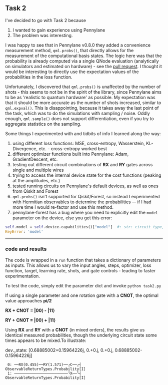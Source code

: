 ## Task 2

I've decided to go with Task 2 because
  1. I wanted to gain experience using Pennylane
  2. The problem was interesting.

I was happy to see that in Pennylane v0.8.0 they added a convenience measurement method, `qml.probs()`, that directly allows for the measurement of the computational basis states. The logic here was that the probability is already computed via a single QNode evaluation (analytically on simulators and estimated on hardware) - see the [pull request](https://github.com/XanaduAI/pennylane/pull/432). I thought it would be interesting to directly use the expectation values of the probabilities in the loss function. 

Unfortunately, I discovered that `qml.probs()` is unaffected by the number of shots - this seems to not be in the spirit of the library, since Pennylane aims to be as 'realistic to quantum hardware' as possible. My expectation was that it should be more accurate as the number of shots increased, similar to `qml.expval()`. This is disappointing, because it takes away the last point of the task, which was to do the simulations with sampling / noise. Oddly enough, `qml.sample()` does not support differentiation, even if you try to aggregate statistics on the sampling. 

Some things I experimented with and tidbits of info I learned along the way:
1. using different loss functions: MSE, cross-entropy, Wasserstein, KL-Divergence, etc. - cross-entropy worked best
2. different optimizer functions built into Pennylane: Adam, GradientDescent, etc.
3. testing out different circuit combinations of **RX** and **RY** gates across single and multiple wires
4. trying to access the internal device state for the cost functions (peaking at the amplitudes, etc.)
5. tested running circuits on Pennylane's default devices, as well as ones from Qiskit and Forest
6. `qml.probs()` isn't supported for Qiskit/Forest, so instead I experimented with Hermitian observables to determine the probabilities -- if I had more time I would re-factor and use this method.
7. pennylane-forest has a bug where you need to explicitly edit the `model` parameter on the device, else you get this error:

```python
self.model = self.device.capabilities()["model"]  #: str: circuit type, in {'cv', 'qubit'}
KeyError: 'model'
```

--------
### code and results
The code is wrapped in a `run` function that takes a dictionary of parameters as inputs. This allows us to vary the input angles, steps, optimizer, loss function, target, learning rate, shots, and gate controls - leading to faster experimentation. 

To test the code, simply edit the parameter dict and invoke `python task2.py`


If using a single parameter and one rotation gate with a **CNOT**, the optimal value approaches **pi/2**

**RX + CNOT = |00⟩ - |11⟩**

**RY + CNOT = |00⟩ + |11⟩**

Using **RX** and **RY** with a **CNOT** (in mixed orders), the results give us identical measured probabilities, though the underlying circuit state some times appears to be mixed.To illustrate:

dev._state: [0.68885002+0.15964226j,  0.+0.j,  0.+0.j,  0.68885002-0.15964226j]
 
```
 0: ──RX(0.455)──RY(1.571)──╭C──╭┤ ObservableReturnTypes.Probability[I]
 1: ────────────────────────╰X──╰┤ ObservableReturnTypes.Probability[I]
```
